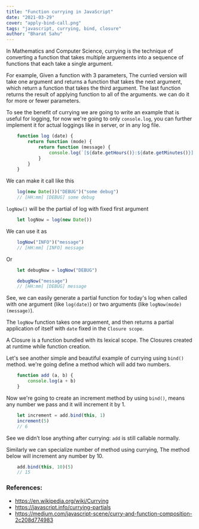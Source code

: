 ```yaml
---
title: "Function currying in JavaScript"
date: "2021-03-29"
cover: "apply-bind-call.png"
tags: "javascript, currying, bind, closure"
author: "Bharat Sahu"
---
```


In Mathematics and Computer Science, currying is the technique of converting a function that takes multiple arguements into a sequence of functions that each take a single argument.

For example, Given a function with 3 parameters, The curried version will take one argument and returns a function that takes the next argument, which return a function that takes the third argument. The last function returns the result of applying function to all of the arguments. we can do it for more or fewer parameters.

To see the benefit of currying we are going to write an example that is useful for logging, for now we're going to only `console.log`, you can further implement it for actual loggings like in server, or in any log file.

```js
    function log (date) {
        return function (mode) {
            return function (message) {
                console.log(`[${date.getHours()}:${date.getMinutes()}] [${mode}] ${message}`)
            }
        }
    }
```

We can make it call like this

```js
    log(new Date())("DEBUG")("some debug")
    // [HH:mm] [DEBUG] some debug
```

`logNow()` will be the partial of log with fixed first argument

```js
    let logNow = log(new Date())
```

We can use it as

```js
    logNow("INFO")("message")
    // [HH:mm] [INFO] message
```

Or

```js
    let debugNow = logNow("DEBUG")

    debugNow("message")
    // [HH:mm] [DEBUG] message
```

See, we can easily generate a partial function for today's log when called with one argument (like `log(date)`) or two arguments (like `logNow(mode)(message)`).

The `logNow` function takes one arguement, and then returns a partial application of itself with `date` fixed in the `Closure scope`.

A Closure is a function bundled with its lexical scope. The Closures created at runtime while function creation.

Let's see another simple and beautiful example of currying using `bind()` method. we're going define a method which will add two numbers.

```js
    function add (a, b) {
        console.log(a + b)
    }
```
Now we're going to create an increment method by using `bind()`, means any number we pass and it will increment it by 1.

```js
    let increment = add.bind(this, 1)
    increment(5)
    // 6
```
See we didn’t lose anything after currying: `add` is still callable normally.

Similarly we can specialize number of method using currying, The method below will increment any number by 10.

```js
    add.bind(this, 10)(5)
    // 15
```

### References:
- https://en.wikipedia.org/wiki/Currying
- https://javascript.info/currying-partials
- https://medium.com/javascript-scene/curry-and-function-composition-2c208d774983